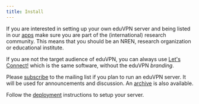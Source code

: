 ```yaml
---
title: Install
---
```


If you are interested in setting up your own eduVPN server and being listed in
our [apps](apps.html) make sure you are part of the (international) research
community. This means that you should be an NREN, research organization or 
educational institute.

If you are not the target audience of eduVPN, you can always use 
[Let's Connect!](https://letsconnect-vpn.org/) which is the same software, 
without the eduVPN _branding_.

Please [subscribe](https://list.surfnet.nl/mailman/listinfo/eduvpn-deploy) to 
the mailing list if you plan to run an eduVPN server. It will be used for 
announcements and discussion. An 
[archive](https://list.surfnet.nl/pipermail/eduvpn-deploy/) is also available.

Follow the 
[deployment](https://github.com/eduvpn/documentation/blob/master/README.md#deployment)
instructions to setup your server.
